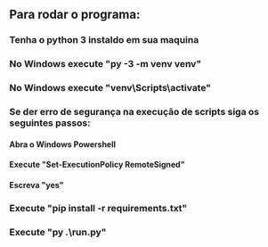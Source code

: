 ## Para rodar o programa:
### Tenha o python 3 instaldo em sua maquina
### No Windows execute "py -3 -m venv venv"
### No Windows execute "venv\Scripts\activate"
### Se der erro de segurança na execução de scripts siga os seguintes passos:
#### Abra o Windows Powershell
#### Execute "Set-ExecutionPolicy RemoteSigned"
#### Escreva "yes"
### Execute "pip install -r requirements.txt"
### Execute "py .\run.py"